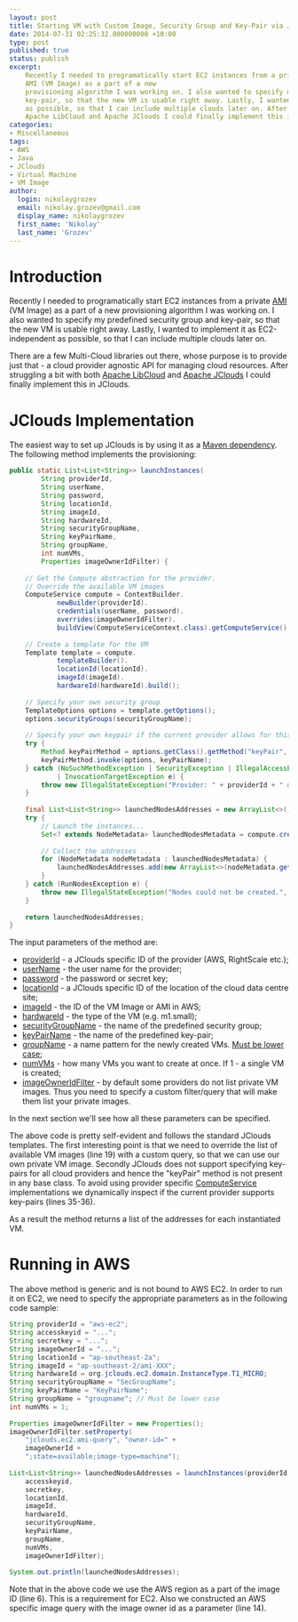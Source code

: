 ```yaml
---
layout: post
title: Starting VM with Custom Image, Security Group and Key-Pair via JClouds
date: 2014-07-31 02:25:32.000000000 +10:00
type: post
published: true
status: publish
excerpt: 
    Recently I needed to programatically start EC2 instances from a private 
    AMI (VM Image) as a part of a new 
    provisioning algorithm I was working on. I also wanted to specify my predefined security group and 
    key-pair, so that the new VM is usable right away. Lastly, I wanted to implement it as EC2-independent 
    as possible, so that I can include multiple clouds later on. After struggling a bit with both 
    Apache LibCloud and Apache JClouds I could finally implement this in JClouds ...
categories:
- Miscellaneous
tags:
- AWS
- Java
- JClouds
- Virtual Machine
- VM Image
author:
  login: nikolaygrozev
  email: nikolay.grozev@gmail.com
  display_name: nikolaygrozev
  first_name: 'Nikolay'
  last_name: 'Grozev'
---
```


# Introduction

Recently I needed to programatically start EC2 instances from a private 
[AMI](http://docs.aws.amazon.com/AWSEC2/latest/UserGuide/AMIs.html) (VM Image) as a part of a new 
provisioning algorithm I was working on. I also wanted to specify my predefined security group and 
key-pair, so that the new VM is usable right away. Lastly, I wanted to implement it as EC2-independent 
as possible, so that I can include multiple clouds later on.

There are a few Multi-Cloud libraries out there, whose purpose is to provide just that - a cloud 
provider agnostic API for managing cloud resources. After struggling a bit with both 
[Apache LibCloud](https://libcloud.apache.org/) and 
[Apache JClouds](https://jclouds.apache.org/) I could finally implement this in JClouds.

# JClouds Implementation

The easiest way to set up JClouds is by using it as a 
[Maven dependency](https://jclouds.apache.org/start/install/). 
The following method implements the provisioning:

```java
public static List<List<String>> launchInstances(
        String providerId,
        String userName,
        String password,
        String locationId,
        String imageId,
        String hardwareId,
        String securityGroupName,
        String keyPairName,
        String groupName,
        int numVMs,
        Properties imageOwnerIdFilter) {
 
    // Get the Compute abstraction for the provider.
    // Override the available VM images
    ComputeService compute = ContextBuilder.
            newBuilder(providerId).
            credentials(userName, password).
            overrides(imageOwnerIdFilter).
            buildView(ComputeServiceContext.class).getComputeService();
 
    // Create a template for the VM
    Template template = compute.
            templateBuilder().
            locationId(locationId).
            imageId(imageId).
            hardwareId(hardwareId).build();
 
    // Specify your own security group
    TemplateOptions options = template.getOptions();
    options.securityGroups(securityGroupName);
 
    // Specify your own keypair if the current provider allows for this
    try {
        Method keyPairMethod = options.getClass().getMethod("keyPair", String.class);
        keyPairMethod.invoke(options, keyPairName);
    } catch (NoSuchMethodException | SecurityException | IllegalAccessException | IllegalArgumentException
            | InvocationTargetException e) {
        throw new IllegalStateException("Provider: " + providerId + " does not support specifying key-pairs.", e);
    }
 
    final List<List<String>> launchedNodesAddresses = new ArrayList<>();
    try {
        // Launch the instances...
        Set<? extends NodeMetadata> launchedNodesMetadata = compute.createNodesInGroup(groupName, numVMs, template);
 
        // Collect the addresses ...
        for (NodeMetadata nodeMetadata : launchedNodesMetadata) {
            launchedNodesAddresses.add(new ArrayList<>(nodeMetadata.getPublicAddresses()));
        }
    } catch (RunNodesException e) {
        throw new IllegalStateException("Nodes could not be created.", e);
    }
 
    return launchedNodesAddresses;
}
```

The input parameters of the method are:

*   <u>providerId</u> - a JClouds specific ID of the provider (AWS, RightScale etc.);
*   <u>userName</u> - the user name for the provider;
*   <u>password</u> - the password or secret key;
*   <u>locationId</u> - a JClouds specific ID of the location of the cloud data centre site;
*   <u>imageId</u> - the ID of the VM Image or AMI in AWS;
*   <u>hardwareId</u> - the type of the VM (e.g. m1.small);
*   <u>securityGroupName</u> - the name of the predefined security group;
*   <u>keyPairName</u> - the name of the predefined key-pair;
*   <u>groupName</u> - a name pattern for the newly created VMs. <u>Must be lower case</u>;
*   <u>numVMs</u> - how many VMs you want to create at once. If 1 - a single VM is created;
*   <u>imageOwnerIdFilter</u> - by default some providers do not list private VM images. Thus you need to specify a custom filter/query that will make them list your private images.

In the next section we'll see how all these parameters can be specified.

The above code is pretty self-evident and follows the standard JClouds templates. 
The first interesting point is that we need to override the list of available VM images 
(line 19) with a custom query, so that we can use our own private VM image. 
Secondly JClouds does not support specifying key-pairs for all cloud providers and hence the 
"keyPair" method is not present in any base class. To avoid using provider specific <u>ComputeService</u> 
implementations we dynamically inspect if the current provider supports key-pairs (lines 35-36).

As a result the method returns a list of the addresses for each instantiated VM.

# Running in AWS

The above method is generic and is not bound to AWS EC2. 
In order to run it on EC2, we need to specify the appropriate parameters as in the following code sample:

```java
String providerId = "aws-ec2";
String accesskeyid = "...";
String secretkey = "...";
String imageOwnerId = "...";
String locationId = "ap-southeast-2a";
String imageId = "ap-southeast-2/ami-XXX";
String hardwareId = org.jclouds.ec2.domain.InstanceType.T1_MICRO;
String securityGroupName = "SecGroupName";
String keyPairName = "KeyPairName";
String groupName = "groupname"; // Must be lower case
int numVMs = 1;
 
Properties imageOwnerIdFilter = new Properties();
imageOwnerIdFilter.setProperty(
    "jclouds.ec2.ami-query", "owner-id=" +
    imageOwnerId +
    ";state=available;image-type=machine");
 
List<List<String>> launchedNodesAddresses = launchInstances(providerId,
    accesskeyid,
    secretkey,
    locationId,
    imageId,
    hardwareId,
    securityGroupName,
    keyPairName,
    groupName,
    numVMs,
    imageOwnerIdFilter);
 
System.out.println(launchedNodesAddresses);
```

Note that in the above code we use the AWS region as a part of the image ID (line 6). 
This is a requirement for EC2. Also we constructed an AWS specific image query with 
the image owner id as a parameter (line 14).
